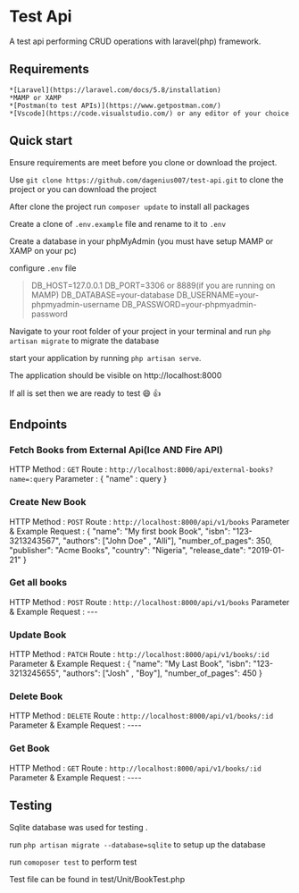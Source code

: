 

# Test Api 

A test api performing CRUD operations with laravel(php) framework.

## Requirements

    *[Laravel](https://laravel.com/docs/5.8/installation)
    *MAMP or XAMP
    *[Postman(to test APIs)](https://www.getpostman.com/)
    *[Vscode](https://code.visualstudio.com/) or any editor of your choice

## Quick start 

Ensure requirements are meet before you clone or download the project.

Use `git clone https://github.com/dagenius007/test-api.git` to clone the project or you can download the project

After clone the project run `composer update` to install all packages

Create a clone of `.env.example` file and rename to it to `.env`

Create a database in your phpMyAdmin (you must have setup MAMP or XAMP on your pc)

configure `.env` file 
 > DB_HOST=127.0.0.1
 > DB_PORT=3306 or 8889(if you are running on MAMP)
 > DB_DATABASE=your-database
 > DB_USERNAME=your-phpmyadmin-username
 > DB_PASSWORD=your-phpmyadmin-password

Navigate to your root folder of your project in your terminal and run `php artisan migrate` to migrate the database

start your application by running `php artisan serve`.

The application should be visible on http://localhost:8000

If all is set then we are ready to test :smile: :thumbsup:


## Endpoints

### Fetch Books from External Api(Ice AND Fire API)
  HTTP Method : `GET`
  Route :  `http://localhost:8000/api/external-books?name=:query`
  Parameter : { "name" : query }


### Create New Book
  HTTP Method : `POST`
  Route :  `http://localhost:8000/api/v1/books`
  Parameter & Example Request : {
                                    "name": "My first book Book",
                                    "isbn": "123-3213243567",
                                    "authors": ["John Doe" , "Alli"],
                                    "number_of_pages": 350,
                                    "publisher": "Acme Books",
                                    "country": "Nigeria",
                                    "release_date": "2019-01-21"
                                }
### Get all books
  HTTP Method : `POST`
  Route :  `http://localhost:8000/api/v1/books`
  Parameter & Example Request : ---

### Update Book
  HTTP Method : `PATCH`
  Route :  `http://localhost:8000/api/v1/books/:id`
  Parameter & Example Request : {
                                    "name": "My Last Book",
                                    "isbn": "123-3213245655",
                                    "authors": ["Josh" , "Boy"],
                                    "number_of_pages": 450
                                }

### Delete Book
  HTTP Method : `DELETE`
  Route :  `http://localhost:8000/api/v1/books/:id`
  Parameter & Example Request :  ----

### Get Book
  HTTP Method : `GET`
  Route :  `http://localhost:8000/api/v1/books/:id`
  Parameter & Example Request :  ----


## Testing 
Sqlite database was used for testing .

run `php artisan migrate --database=sqlite` to setup up the database

run `comoposer test` to perform test 

Test file can be found in test/Unit/BookTest.php

